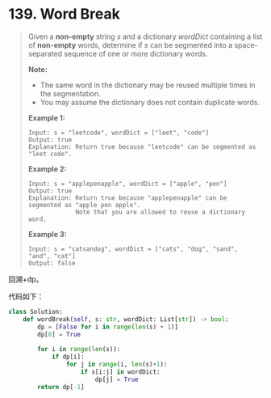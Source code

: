 # 139. Word Break

> Given a **non-empty** string *s* and a dictionary *wordDict* containing a list of **non-empty** words, determine if *s* can be segmented into a space-separated sequence of one or more dictionary words.
>
> **Note:**
>
> - The same word in the dictionary may be reused multiple times in the segmentation.
> - You may assume the dictionary does not contain duplicate words.
>
> **Example 1:**
>
> ```
> Input: s = "leetcode", wordDict = ["leet", "code"]
> Output: true
> Explanation: Return true because "leetcode" can be segmented as "leet code".
> ```
>
> **Example 2:**
>
> ```
> Input: s = "applepenapple", wordDict = ["apple", "pen"]
> Output: true
> Explanation: Return true because "applepenapple" can be segmented as "apple pen apple".
>              Note that you are allowed to reuse a dictionary word.
> ```
>
> **Example 3:**
>
> ```
> Input: s = "catsandog", wordDict = ["cats", "dog", "sand", "and", "cat"]
> Output: false
> ```

回溯+dp。

代码如下：

```python
class Solution:
    def wordBreak(self, s: str, wordDict: List[str]) -> bool:
        dp = [False for i in range(len(s) + 1)]
        dp[0] = True
        
        for i in range(len(s)):
            if dp[i]:
                for j in range(i, len(s)+1):
                    if s[i:j] in wordDict:
                        dp[j] = True
        return dp[-1]
```

